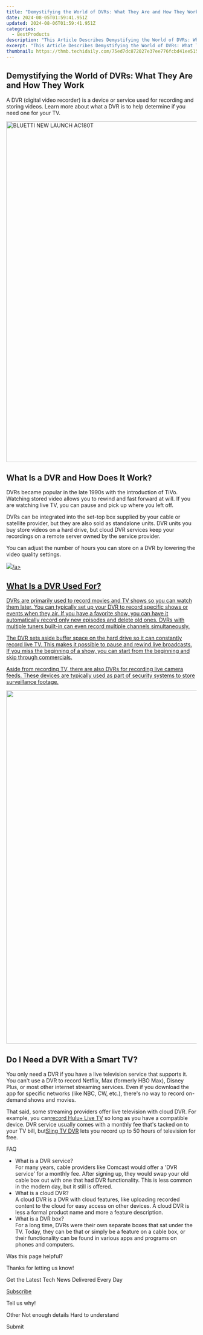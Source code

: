 ```yaml
---
title: "Demystifying the World of DVRs: What They Are and How They Work"
date: 2024-08-05T01:59:41.951Z
updated: 2024-08-06T01:59:41.951Z
categories:
  - BestProducts
description: "This Article Describes Demystifying the World of DVRs: What They Are and How They Work"
excerpt: "This Article Describes Demystifying the World of DVRs: What They Are and How They Work"
thumbnail: https://thmb.techidaily.com/75ed7dc872027e37ee776fcbd41ee515ad71f0c8336694d98304c7450ff8c427.png
---
```


## Demystifying the World of DVRs: What They Are and How They Work
 A DVR (digital video recorder) is a device or service used for recording and storing videos. Learn more about what a DVR is to help determine if you need one for your TV.

<!-- affiliate ads begin -->
<a href="https://bluettide.pxf.io/c/5597632/2042332/17092" target="_top" id="2042332"><img src="//a.impactradius-go.com/display-ad/17092-2042332" border="0" alt="BLUETTI NEW LAUNCH AC180T" width="960" height="900"/></a><img height="0" width="0" src="https://imp.pxf.io/i/5597632/2042332/17092" style="position:absolute;visibility:hidden;" border="0" />
<!-- affiliate ads end -->
## What Is a DVR and How Does It Work?

 DVRs became popular in the late 1990s with the introduction of TiVo. Watching stored video allows you to rewind and fast forward at will. If you are watching live TV, you can pause and pick up where you left off.

 DVRs can be integrated into the set-top box supplied by your cable or satellite provider, but they are also sold as standalone units. DVR units you buy store videos on a hard drive, but cloud DVR services keep your recordings on a remote server owned by the service provider.  

 You can adjust the number of hours you can store on a DVR by lowering the video quality settings.  

<!-- affiliate ads begin -->
<a href="https://store.nero.com/order/checkout.php?PRODS=4729507&QTY=1&AFFILIATE=108875&CART=1"><img src="https://www.nero.com/nero-com-wAssets/img/banners/2023/TIU/Nero_TuneItUp_Screen_2.webp" border="0">/a>
<!-- affiliate ads end -->
## What Is a DVR Used For?

 DVRs are primarily used to record movies and TV shows so you can watch them later. You can typically set up your DVR to record specific shows or events when they air. If you have a favorite show, you can have it automatically record only new episodes and delete old ones. DVRs with multiple tuners built-in can even record multiple channels simultaneously.

 The DVR sets aside buffer space on the hard drive so it can constantly record live TV. This makes it possible to pause and rewind live broadcasts. If you miss the beginning of a show, you can start from the beginning and skip through commercials.

 Aside from recording TV, there are also DVRs for recording live camera feeds. These devices are typically used as part of security systems to store surveillance footage.  

<!-- affiliate ads begin -->
<a href="https://ancheer.sjv.io/c/5597632/1657301/17326" target="_top" id="1657301"><img src="//a.impactradius-go.com/display-ad/17326-1657301" border="0" alt="" width="1920" height="933"/></a><img height="0" width="0" src="https://imp.pxf.io/i/5597632/1657301/17326" style="position:absolute;visibility:hidden;" border="0" />
<!-- affiliate ads end -->
## Do I Need a DVR With a Smart TV?

 You only need a DVR if you have a live television service that supports it. You can't use a DVR to record Netflix, Max (formerly HBO Max), Disney Plus, or most other internet streaming services. Even if you download the app for specific networks (like NBC, CW, etc.), there's no way to record on-demand shows and movies.

 That said, some streaming providers offer live television with cloud DVR. For example, you can[record Hulu+ Live TV](https://www.lifewire.com/use-hulu-dvr-5071314) so long as you have a compatible device. DVR service usually comes with a monthly fee that's tacked on to your TV bill, but[Sling TV DVR](https://www.lifewire.com/how-to-use-the-sling-tv-dvr-5071315) lets you record up to 50 hours of television for free.

 FAQ

* What is a DVR service?  
 For many years, cable providers like Comcast would offer a 'DVR service' for a monthly fee. After signing up, they would swap your old cable box out with one that had DVR functionality. This is less common in the modern day, but it still is offered.
* What is a cloud DVR?  
 A cloud DVR is a DVR with cloud features, like uploading recorded content to the cloud for easy access on other devices. A cloud DVR is less a formal product name and more a feature description.
* What is a DVR box?  
 For a long time, DVRs were their own separate boxes that sat under the TV. Today, they can be that or simply be a feature on a cable box, or their functionality can be found in various apps and programs on phones and computers.

Was this page helpful?

Thanks for letting us know!

 Get the Latest Tech News Delivered Every Day

[Subscribe](https://www.lifewire.com/#)

Tell us why!

 Other  Not enough details  Hard to understand

 Submit

<ins class="adsbygoogle"
     style="display:block"
     data-ad-format="autorelaxed"
     data-ad-client="ca-pub-7571918770474297"
     data-ad-slot="1223367746"></ins>



<ins class="adsbygoogle"
     style="display:block"
     data-ad-client="ca-pub-7571918770474297"
     data-ad-slot="8358498916"
     data-ad-format="auto"
     data-full-width-responsive="true"></ins>
